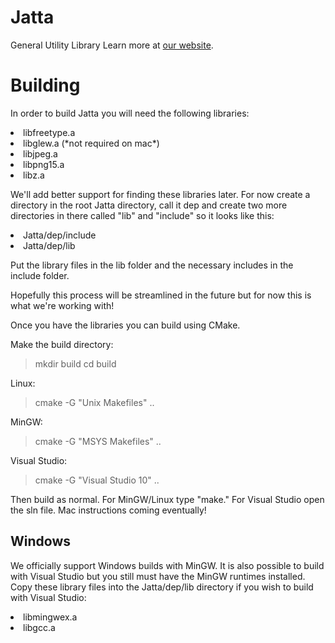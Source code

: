 Jatta
=====

General Utility Library
Learn more at [our website](http://jatta.zethes.com/).

Building
=====

In order to build Jatta you will need the following libraries:

<il>
<li>libfreetype.a</li>
<li>libglew.a (*not required on mac*)</li>
<li>libjpeg.a</li>
<li>libpng15.a</li>
<li>libz.a</li>
</il>

We'll add better support for finding these libraries later.  For now create a directory in the root Jatta directory, call it dep and create two more directories in there called "lib" and "include" so it looks like this:
<il>
<li>Jatta/dep/include</li>
<li>Jatta/dep/lib</li>
</il>

Put the library files in the lib folder and the necessary includes in the include folder.

Hopefully this process will be streamlined in the future but for now this is what we're working with!

Once you have the libraries you can build using CMake.

Make the build directory:
> mkdir build
> cd build

Linux:
> cmake -G "Unix Makefiles" ..

MinGW:
> cmake -G "MSYS Makefiles" ..

Visual Studio:
> cmake -G "Visual Studio 10" ..

Then build as normal.  For MinGW/Linux type "make."  For Visual Studio open the sln file.  Mac instructions coming eventually!

Windows
-----
We officially support Windows builds with MinGW.  It is also possible to build with Visual Studio but you still must have the MinGW runtimes installed.  Copy these library files into the Jatta/dep/lib directory if you wish to build with Visual Studio:
<il>
<li>libmingwex.a</li>
<li>libgcc.a</li>
</il>
